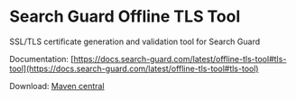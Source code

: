 # Search Guard Offline TLS Tool

SSL/TLS certificate generation and validation tool for Search Guard

Documentation: [https://docs.search-guard.com/latest/offline-tls-tool#tls-tool](https://docs.search-guard.com/latest/offline-tls-tool#tls-tool)

Download: [Maven central](http://search.maven.org/#search%7Cga%7C1%7Csearch-guard-tlstool)
